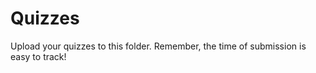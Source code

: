 Quizzes
=======

Upload your quizzes to this folder. Remember, the time of submission is easy to track!